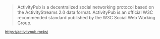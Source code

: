 > ActivityPub is a decentralized social networking protocol based on the ActivityStreams 2.0 data format. ActivityPub is an official W3C recommended standard published by the W3C Social Web Working Group.

<small>https://activitypub.rocks/</small>
